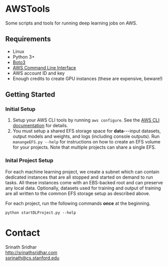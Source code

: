 # AWSTools
Some scripts and tools for running deep learning jobs on AWS.

## Requirements
- Linux
- Python 3+
- [Boto3][3]
- [AWS Command Line Interface][2]
- AWS account ID and key
- Enough credits to create GPU instances (these are expensive, beware!)

## Getting Started

### Initial Setup
1. Setup your AWS CLI tools by running ``aws configure``. See the [AWS CLI documentation][1] for details.
2. You must setup a shared EFS storage space for **data**---input datasets, output models and weights, and logs (including console outputs).
Run `manangeEFS.py --help` for instructions on how to create an EFS volume for your projects. Note that multiple projects can share a single EFS.

### Inital Project Setup

For each machine learning project, we create a subnet which can contain dedicated instances that are all stopped and started on demand to run tasks.
All these instances come with an EBS-backed root and can preserve any local data.
Optionally, datasets used for training and output of training are all written to the common EFS storage setup as described above.

For each project, run the following commands **once** at the beginning.

``python startDLProject.py --help``

# Contact
Srinath Sridhar  
<http://srinathsridhar.com>  
<ssrinath@cs.stanford.edu>

[1]: https://docs.aws.amazon.com/cli/latest/userguide/cli-chap-configure.html
[2]: https://docs.aws.amazon.com/cli/latest/userguide/cli-chap-install.html
[3]: https://github.com/boto/boto3